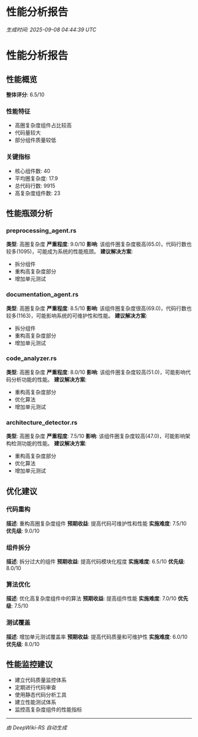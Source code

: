 # 性能分析报告

*生成时间: 2025-09-08 04:44:39 UTC*

# 性能分析报告

## 性能概览
**整体评分**: 6.5/10

### 性能特征
- 高圈复杂度组件占比较高
- 代码量较大
- 部分组件质量较低

### 关键指标
- 核心组件数: 40
- 平均圈复杂度: 17.9
- 总代码行数: 9915
- 高复杂度组件数: 23

## 性能瓶颈分析
### preprocessing_agent.rs
**类型**: 高圈复杂度
**严重程度**: 9.0/10
**影响**: 该组件圈复杂度极高(65.0)，代码行数也较多(1095)，可能成为系统的性能瓶颈。
**建议解决方案**:
- 拆分组件
- 重构高复杂度部分
- 增加单元测试

### documentation_agent.rs
**类型**: 高圈复杂度
**严重程度**: 8.5/10
**影响**: 该组件圈复杂度很高(69.0)，代码行数也较多(1163)，可能影响系统的可维护性和性能。
**建议解决方案**:
- 拆分组件
- 重构高复杂度部分
- 增加单元测试

### code_analyzer.rs
**类型**: 高圈复杂度
**严重程度**: 8.0/10
**影响**: 该组件圈复杂度较高(51.0)，可能影响代码分析功能的性能。
**建议解决方案**:
- 重构高复杂度部分
- 优化算法
- 增加单元测试

### architecture_detector.rs
**类型**: 高圈复杂度
**严重程度**: 7.5/10
**影响**: 该组件圈复杂度较高(47.0)，可能影响架构检测功能的性能。
**建议解决方案**:
- 重构高复杂度部分
- 优化算法
- 增加单元测试

## 优化建议
### 代码重构
**描述**: 重构高圈复杂度组件
**预期收益**: 提高代码可维护性和性能
**实施难度**: 7.5/10
**优先级**: 9.0/10

### 组件拆分
**描述**: 拆分过大的组件
**预期收益**: 提高代码模块化程度
**实施难度**: 6.5/10
**优先级**: 8.0/10

### 算法优化
**描述**: 优化高复杂度组件中的算法
**预期收益**: 提高组件性能
**实施难度**: 7.0/10
**优先级**: 7.5/10

### 测试覆盖
**描述**: 增加单元测试覆盖率
**预期收益**: 提高代码质量和可维护性
**实施难度**: 6.0/10
**优先级**: 8.0/10

## 性能监控建议
- 建立代码质量监控体系
- 定期进行代码审查
- 使用静态代码分析工具
- 建立性能测试体系
- 监控高复杂度组件的性能指标



---

*由 DeepWiki-RS 自动生成*
